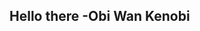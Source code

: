## Hello there -Obi Wan Kenobi

<!--
**vUx-x/vUx-x** is a  _special_  repository because its `README.md` (this file) appears on your GitHub profile.

Here are some ideas to get you started:

- I’m currently learning Python
- Ask me about anything if you want bad answers
- Fun fact: Im Stupid and i don't like emoji's
